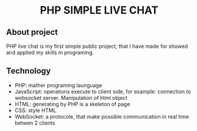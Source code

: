 <h1 style="text-align:center;">PHP SIMPLE LIVE CHAT</h1>

## About project
PHP live chat is my first simple public project, that I have made for showed and applied my skills in programing.

## Technology
- PHP: mather programing launguage
- JavaScript: operations execute to client side, for example: connection to websocket server. Manipulation of html object
- HTML: generating by PHP is a skeleton of page
- CSS: style HTML
- WebSocket: a protocole, that make possible communication in real time betwen 2 clients 